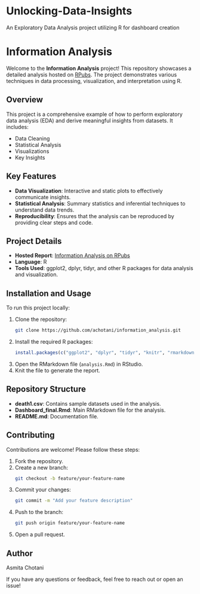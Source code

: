 # Unlocking-Data-Insights
An Exploratory Data Analysis project utilizing R for dashboard creation

# Information Analysis

Welcome to the **Information Analysis** project! This repository showcases a detailed analysis hosted on [RPubs](https://rpubs.com/achotani/information_analysis). The project demonstrates various techniques in data processing, visualization, and interpretation using R.

## Overview
This project is a comprehensive example of how to perform exploratory data analysis (EDA) and derive meaningful insights from datasets. It includes:
- Data Cleaning
- Statistical Analysis
- Visualizations
- Key Insights

## Key Features
- **Data Visualization**: Interactive and static plots to effectively communicate insights.
- **Statistical Analysis**: Summary statistics and inferential techniques to understand data trends.
- **Reproducibility**: Ensures that the analysis can be reproduced by providing clear steps and code.

## Project Details
- **Hosted Report**: [Information Analysis on RPubs](https://rpubs.com/achotani/information_analysis)
- **Language**: R
- **Tools Used**: ggplot2, dplyr, tidyr, and other R packages for data analysis and visualization.

## Installation and Usage
To run this project locally:
1. Clone the repository:
   ```bash
   git clone https://github.com/achotani/information_analysis.git
   ```
2. Install the required R packages:
   ```R
   install.packages(c("ggplot2", "dplyr", "tidyr", "knitr", "rmarkdown"))
   ```
3. Open the RMarkdown file (`analysis.Rmd`) in RStudio.
4. Knit the file to generate the report.

## Repository Structure
- **death1.csv**: Contains sample datasets used in the analysis.
- **Dashboard_final.Rmd**: Main RMarkdown file for the analysis.
- **README.md**: Documentation file.

## Contributing
Contributions are welcome! Please follow these steps:
1. Fork the repository.
2. Create a new branch:
   ```bash
   git checkout -b feature/your-feature-name
   ```
3. Commit your changes:
   ```bash
   git commit -m "Add your feature description"
   ```
4. Push to the branch:
   ```bash
   git push origin feature/your-feature-name
   ```
5. Open a pull request.

## Author
Asmita Chotani

If you have any questions or feedback, feel free to reach out or open an issue!
